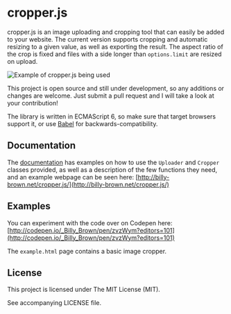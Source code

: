 # cropper.js

cropper.js is an image uploading and cropping tool that can easily be added to your website.
The current version supports cropping and automatic resizing to a given value, as well as exporting the result.
The aspect ratio of the crop is fixed and files with a side longer than `options.limit` are resized on upload.

![Example of cropper.js being used](http://i.imgur.com/mzbeAgY.png)

This project is open source and still under development, so any additions or changes are welcome.
Just submit a pull request and I will take a look at your contribution!

The library is written in ECMAScript 6, so make sure that target browsers support it, or use [Babel](https://babeljs.io/) for backwards-compatibility.

## Documentation

The [documentation](http://billy-brown.net/cropper.js/docs) has examples on how to use the `Uploader` and `Cropper` classes provided, as well as a description of the few functions they need, and an example webpage can be seen here: [http://billy-brown.net/cropper.js/](http://billy-brown.net/cropper.js/)

## Examples

You can experiment with the code over on Codepen here: [http://codepen.io/_Billy_Brown/pen/zvzWym?editors=101](http://codepen.io/_Billy_Brown/pen/zvzWym?editors=101)

The `example.html` page contains a basic image cropper.

## License

This project is licensed under The MIT License (MIT).

See accompanying LICENSE file.
